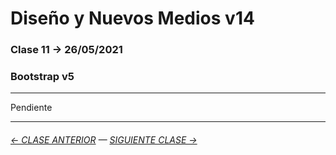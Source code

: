 # Diseño y Nuevos Medios v14

### Clase 11 → 26/05/2021

### Bootstrap v5

- - - - - - - 

Pendiente

- - - - - - - 

###### [← CLASE ANTERIOR](https://github.com/profesorfaco/dno037-2021/tree/main/clase-10) — [SIGUIENTE CLASE →](https://github.com/profesorfaco/dno037-2021/tree/main/clase-12)
